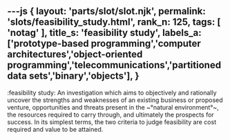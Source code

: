 ---js
{
  layout: 'parts/slot/slot.njk',
  permalink: 'slots/feasibility_study.html',
  rank_n: 125,
  tags: [ 'notag' ],
  title_s: 'feasibility study',
  labels_a: ['prototype-based programming','computer architectures','object-oriented programming','telecommunications','partitioned data sets','binary','objects'],
}
---
:feasibility study:
An investigation which aims to objectively and rationally uncover the strengths and weaknesses of an existing business or proposed venture, opportunities and threats present in the ~°natural environment°~, the resources required to carry through, and ultimately the prospects for success. In its simplest terms, the two criteria to judge feasibility are cost required and value to be attained.

